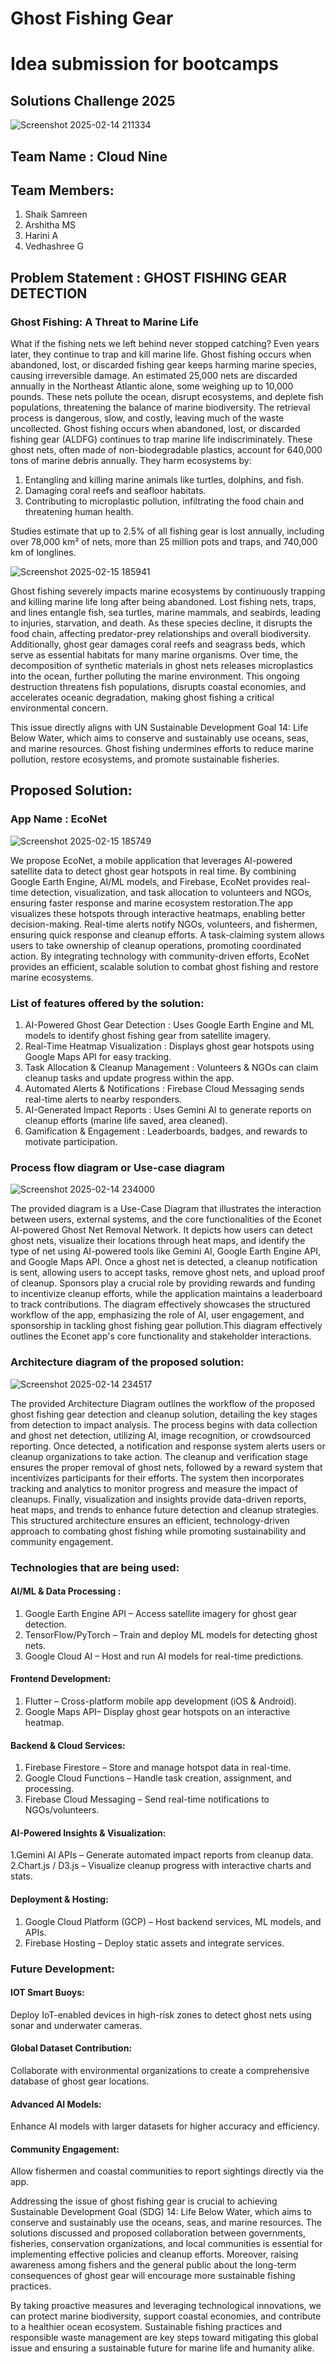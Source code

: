 # Ghost Fishing Gear
# Idea submission for bootcamps
## Solutions Challenge 2025
![Screenshot 2025-02-14 211334](https://github.com/user-attachments/assets/90dbfd2d-de1f-49a3-ad7d-1e7ef0b0b21d)

## Team Name : Cloud Nine
## Team Members:
1. Shaik Samreen
2. Arshitha MS
3. Harini A 
4. Vedhashree G

## Problem Statement : GHOST FISHING GEAR DETECTION​
### Ghost Fishing: A Threat to Marine Life​
What if the fishing nets we left behind never stopped catching? Even years later, they continue to trap and kill marine life. Ghost fishing occurs when abandoned, lost, or discarded fishing gear keeps harming marine species, causing irreversible damage. An estimated 25,000 nets are discarded annually in the Northeast Atlantic alone, some weighing up to 10,000 pounds. These nets pollute the ocean, disrupt ecosystems, and deplete fish populations, threatening the balance of marine biodiversity. The retrieval process is dangerous, slow, and costly, leaving much of the waste uncollected.​
Ghost fishing occurs when abandoned, lost, or discarded fishing gear (ALDFG) continues to trap marine life indiscriminately. These ghost nets, often made of non-biodegradable plastics, account for 640,000 tons of marine debris annually. They harm ecosystems by:

1. Entangling and killing marine animals like turtles, dolphins, and fish.
2. Damaging coral reefs and seafloor habitats.
3. Contributing to microplastic pollution, infiltrating the food chain and threatening human health.

Studies estimate that up to 2.5% of all fishing gear is lost annually, including over 78,000 km² of nets, more than 25 million pots and traps, and 740,000 km of longlines.

![Screenshot 2025-02-15 185941](https://github.com/user-attachments/assets/85d7851f-3fa1-41a1-b113-ed81b85f2827)


Ghost fishing severely impacts marine ecosystems by continuously trapping and killing marine life long after being abandoned. Lost fishing nets, traps, and lines entangle fish, sea turtles, marine mammals, and seabirds, leading to injuries, starvation, and death. As these species decline, it disrupts the food chain, affecting predator-prey relationships and overall biodiversity. Additionally, ghost gear damages coral reefs and seagrass beds, which serve as essential habitats for many marine organisms. Over time, the decomposition of synthetic materials in ghost nets releases microplastics into the ocean, further polluting the marine environment. This ongoing destruction threatens fish populations, disrupts coastal economies, and accelerates oceanic degradation, making ghost fishing a critical environmental concern.

This issue directly aligns with UN Sustainable Development Goal 14: Life Below Water, which aims to conserve and sustainably use oceans, seas, and marine resources. Ghost fishing undermines efforts to reduce marine pollution, restore ecosystems, and promote sustainable fisheries.

## Proposed Solution:
### App Name : EcoNet
![Screenshot 2025-02-15 185749](https://github.com/user-attachments/assets/36aa34ef-411c-49be-a869-0f20665d04a1)


We propose EcoNet, a mobile application that leverages AI-powered satellite data to detect ghost gear hotspots in real time. By combining Google Earth Engine, AI/ML models, and Firebase, EcoNet provides real-time detection, visualization, and task allocation to volunteers and NGOs, ensuring faster response and marine ecosystem restoration.​The app visualizes these hotspots through interactive heatmaps, enabling better decision-making. Real-time alerts notify NGOs, volunteers, and fishermen, ensuring quick response and cleanup efforts. A task-claiming system allows users to take ownership of cleanup operations, promoting coordinated action. By integrating technology with community-driven efforts, EcoNet provides an efficient, scalable solution to combat ghost fishing and restore marine ecosystems.​

### List of features offered by the solution​:

1. AI-Powered Ghost Gear Detection : Uses Google Earth Engine and ML models to identify ghost fishing gear from satellite imagery.​
3. Real-Time Heatmap Visualization : Displays ghost gear hotspots using Google Maps API for easy tracking.​
4. Task Allocation & Cleanup Management : Volunteers & NGOs can claim cleanup tasks and update progress within the app.​
5. Automated Alerts & Notifications : Firebase Cloud Messaging sends real-time alerts to nearby responders.​
6. AI-Generated Impact Reports : Uses Gemini AI to generate reports on cleanup efforts (marine life saved, area cleaned).​
7. Gamification & Engagement : Leaderboards, badges, and rewards to motivate participation.​

### Process flow diagram or Use-case diagram

![Screenshot 2025-02-14 234000](https://github.com/user-attachments/assets/bc0806d0-483c-4ca3-9667-0a08bd745b19)

The provided diagram is a Use-Case Diagram that illustrates the interaction between users, external systems, and the core functionalities of the Econet AI-powered Ghost Net Removal Network. It depicts how users can detect ghost nets, visualize their locations through heat maps, and identify the type of net using AI-powered tools like Gemini AI, Google Earth Engine API, and Google Maps API. Once a ghost net is detected, a cleanup notification is sent, allowing users to accept tasks, remove ghost nets, and upload proof of cleanup. Sponsors play a crucial role by providing rewards and funding to incentivize cleanup efforts, while the application maintains a leaderboard to track contributions. The diagram effectively showcases the structured workflow of the app, emphasizing the role of AI, user engagement, and sponsorship in tackling ghost fishing gear pollution.This diagram effectively outlines the Econet app's core functionality and stakeholder interactions.

### Architecture diagram of the proposed solution​:

![Screenshot 2025-02-14 234517](https://github.com/user-attachments/assets/5febc4f8-5d20-446e-87aa-5b7141f504ae)

The provided Architecture Diagram outlines the workflow of the proposed ghost fishing gear detection and cleanup solution, detailing the key stages from detection to impact analysis. The process begins with data collection and ghost net detection, utilizing AI, image recognition, or crowdsourced reporting. Once detected, a notification and response system alerts users or cleanup organizations to take action. The cleanup and verification stage ensures the proper removal of ghost nets, followed by a reward system that incentivizes participants for their efforts. The system then incorporates tracking and analytics to monitor progress and measure the impact of cleanups. Finally, visualization and insights provide data-driven reports, heat maps, and trends to enhance future detection and cleanup strategies. This structured architecture ensures an efficient, technology-driven approach to combating ghost fishing while promoting sustainability and community engagement.

### Technologies that are being used:
#### AI/ML & Data Processing​ :
   1. Google Earth Engine API – Access satellite imagery for ghost gear detection.​
   2. TensorFlow/PyTorch – Train and deploy ML models for detecting ghost nets.​
   3. Google Cloud AI – Host and run AI models for real-time predictions.​
#### Frontend Development​:
   1. Flutter – Cross-platform mobile app development (iOS & Android).​
   2. Google Maps API– Display ghost gear hotspots on an interactive heatmap.​
#### Backend & Cloud Services​:
  1. Firebase Firestore – Store and manage hotspot data in real-time.​
  2. Google Cloud Functions – Handle task creation, assignment, and processing.​
  3. Firebase Cloud Messaging – Send real-time notifications to NGOs/volunteers.
#### AI-Powered Insights & Visualization​:
  1.Gemini AI APIs – Generate automated impact reports from cleanup data.​
  2.Chart.js / D3.js – Visualize cleanup progress with interactive charts and stats.​
#### Deployment & Hosting​:
  1. Google Cloud Platform (GCP) – Host backend services, ML models, and APIs.​
  2. Firebase Hosting – Deploy static assets and integrate services.​


### Future Development:
#### IOT Smart Buoys:
Deploy IoT-enabled devices in high-risk zones to detect ghost nets using sonar and underwater cameras.​
#### Global Dataset Contribution:​
​Collaborate with environmental organizations to create a comprehensive database of ghost gear locations​.
#### Advanced AI Models:​
​Enhance AI models with larger datasets for higher accuracy and efficiency.​
#### Community Engagement:​
​Allow fishermen and coastal communities to report sightings directly via the app.​



​Addressing the issue of ghost fishing gear is crucial to achieving Sustainable Development Goal (SDG) 14: Life Below Water, which aims to conserve and sustainably use the oceans, seas, and marine resources. The solutions discussed and proposed collaboration between governments, fisheries, conservation organizations, and local communities is essential for implementing effective policies and cleanup efforts. Moreover, raising awareness among fishers and the general public about the long-term consequences of ghost gear will encourage more sustainable fishing practices. 


By taking proactive measures and leveraging technological innovations, we can protect marine biodiversity, support coastal economies, and contribute to a healthier ocean ecosystem. Sustainable fishing practices and responsible waste management are key steps toward mitigating this global issue and ensuring a sustainable future for marine life and humanity alike.
